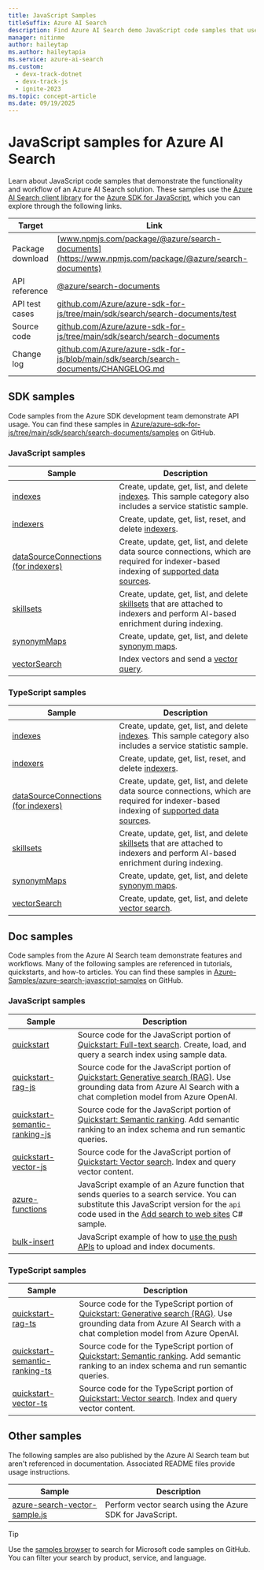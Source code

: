 ```yaml
---
title: JavaScript Samples
titleSuffix: Azure AI Search
description: Find Azure AI Search demo JavaScript code samples that use the Azure .NET SDK for JavaScript.
manager: nitinme
author: haileytap
ms.author: haileytapia
ms.service: azure-ai-search
ms.custom:
  - devx-track-dotnet
  - devx-track-js
  - ignite-2023
ms.topic: concept-article
ms.date: 09/19/2025
---
```


# JavaScript samples for Azure AI Search

Learn about JavaScript code samples that demonstrate the functionality and workflow of an Azure AI Search solution. These samples use the [Azure AI Search client library](/javascript/api/overview/azure/search-documents-readme) for the [Azure SDK for JavaScript](/azure/developer/javascript/), which you can explore through the following links.

| Target | Link |
|--|--|
| Package download | [www.npmjs.com/package/@azure/search-documents](https://www.npmjs.com/package/@azure/search-documents) |
| API reference | [@azure/search-documents](/javascript/api/@azure/search-documents/) |
| API test cases | [github.com/Azure/azure-sdk-for-js/tree/main/sdk/search/search-documents/test](https://github.com/Azure/azure-sdk-for-js/tree/main/sdk/search/search-documents/test) |
| Source code | [github.com/Azure/azure-sdk-for-js/tree/main/sdk/search/search-documents](https://github.com/Azure/azure-sdk-for-js/tree/main/sdk/search/search-documents) |
| Change log | [github.com/Azure/azure-sdk-for-js/blob/main/sdk/search/search-documents/CHANGELOG.md](https://github.com/Azure/azure-sdk-for-js/blob/main/sdk/search/search-documents/CHANGELOG.md) |

## SDK samples

Code samples from the Azure SDK development team demonstrate API usage. You can find these samples in [Azure/azure-sdk-for-js/tree/main/sdk/search/search-documents/samples](https://github.com/Azure/azure-sdk-for-js/tree/main/sdk/search/search-documents/samples) on GitHub.

### JavaScript samples

| Sample | Description |
|--|--|
| [indexes](https://github.com/Azure/azure-sdk-for-js/tree/main/sdk/search/search-documents/samples/v11/javascript) | Create, update, get, list, and delete [indexes](search-what-is-an-index.md). This sample category also includes a service statistic sample. |
| [indexers](https://github.com/Azure/azure-sdk-for-js/tree/main/sdk/search/search-documents/samples/v11/javascript) | Create, update, get, list, reset, and delete [indexers](search-indexer-overview.md).|
| [dataSourceConnections (for indexers)](https://github.com/Azure/azure-sdk-for-js/blob/main/sdk/search/search-documents/samples/v11/javascript/dataSourceConnectionOperations.js) | Create, update, get, list, and delete data source connections, which are required for indexer-based indexing of [supported data sources](search-indexer-overview.md#supported-data-sources). |
| [skillsets](https://github.com/Azure/azure-sdk-for-js/tree/main/sdk/search/search-documents/samples/v11/javascript) | Create, update, get, list, and delete [skillsets](cognitive-search-working-with-skillsets.md) that are attached to indexers and perform AI-based enrichment during indexing. |
| [synonymMaps](https://github.com/Azure/azure-sdk-for-js/tree/main/sdk/search/search-documents/samples/v11/javascript) | Create, update, get, list, and delete [synonym maps](search-synonyms.md). |
| [vectorSearch](https://github.com/Azure/azure-sdk-for-js/blob/main/sdk/search/search-documents/samples/v12-beta/javascript/vectorSearch.js) | Index vectors and send a [vector query](vector-search-how-to-query.md). |

### TypeScript samples

| Sample | Description |
|--|--|
| [indexes](https://github.com/Azure/azure-sdk-for-js/tree/main/sdk/search/search-documents/samples/v11/typescript/src) | Create, update, get, list, and delete [indexes](search-what-is-an-index.md). This sample category also includes a service statistic sample. |
| [indexers](https://github.com/Azure/azure-sdk-for-js/tree/main/sdk/search/search-documents/samples/v11/typescript/src) | Create, update, get, list, reset, and delete [indexers](search-indexer-overview.md).|
| [dataSourceConnections (for indexers)](https://github.com/Azure/azure-sdk-for-js/blob/main/sdk/search/search-documents/samples/v11/typescript/src/dataSourceConnectionOperations.ts) | Create, update, get, list, and delete data source connections, which are required for indexer-based indexing of [supported data sources](search-indexer-overview.md#supported-data-sources). |
| [skillsets](https://github.com/Azure/azure-sdk-for-js/blob/main/sdk/search/search-documents/samples/v11/typescript/src/skillSetOperations.ts) | Create, update, get, list, and delete [skillsets](cognitive-search-working-with-skillsets.md) that are attached to indexers and perform AI-based enrichment during indexing. |
| [synonymMaps](https://github.com/Azure/azure-sdk-for-js/blob/main/sdk/search/search-documents/samples/v11/typescript/src/synonymMapOperations.ts) | Create, update, get, list, and delete [synonym maps](search-synonyms.md). |
| [vectorSearch](https://github.com/Azure/azure-sdk-for-js/blob/main/sdk/search/search-documents/samples/v12/typescript/src/vectorSearch.ts) | Create, update, get, list, and delete [vector search](vector-search-how-to-query.md). |

## Doc samples

Code samples from the Azure AI Search team demonstrate features and workflows. Many of the following samples are referenced in tutorials, quickstarts, and how-to articles. You can find these samples in [Azure-Samples/azure-search-javascript-samples](https://github.com/Azure-Samples/azure-search-javascript-samples) on GitHub.

### JavaScript samples

| Sample | Description |
|--|--|
| [quickstart](https://github.com/Azure-Samples/azure-search-javascript-samples/tree/main/quickstart) | Source code for the JavaScript portion of [Quickstart: Full-text search](search-get-started-text.md). Create, load, and query a search index using sample data. |
| [quickstart-rag-js](https://github.com/Azure-Samples/azure-search-javascript-samples/tree/main/quickstart-rag-js) | Source code for the JavaScript portion of [Quickstart: Generative search (RAG)](search-get-started-rag.md). Use grounding data from Azure AI Search with a chat completion model from Azure OpenAI. |
| [quickstart-semantic-ranking-js](https://github.com/Azure-Samples/azure-search-javascript-samples/tree/main/quickstart-semantic-ranking-js) | Source code for the JavaScript portion of [Quickstart: Semantic ranking](search-get-started-semantic.md). Add semantic ranking to an index schema and run semantic queries. |
| [quickstart-vector-js](https://github.com/Azure-Samples/azure-search-javascript-samples/tree/main/quickstart-vector-js) | Source code for the JavaScript portion of [Quickstart: Vector search](search-get-started-vector.md). Index and query vector content. |
| [azure-functions](https://github.com/Azure-Samples/azure-search-javascript-samples/tree/main/azure-function-search) | JavaScript example of an Azure function that sends queries to a search service. You can substitute this JavaScript version for the `api` code used in the [Add search to web sites](tutorial-csharp-overview.md) C# sample. |
| [bulk-insert](https://github.com/Azure-Samples/azure-search-javascript-samples/tree/main/bulk-insert) | JavaScript example of how to [use the push APIs](search-how-to-load-search-index.md) to upload and index documents. |

### TypeScript samples

| Sample | Description |
|--|--|
| [quickstart-rag-ts](https://github.com/Azure-Samples/azure-search-javascript-samples/tree/main/quickstart-rag-ts) | Source code for the TypeScript portion of [Quickstart: Generative search (RAG)](search-get-started-rag.md). Use grounding data from Azure AI Search with a chat completion model from Azure OpenAI. |
| [quickstart-semantic-ranking-ts](https://github.com/Azure-Samples/azure-search-javascript-samples/tree/main/quickstart-semantic-ranking-ts) | Source code for the TypeScript portion of [Quickstart: Semantic ranking](search-get-started-semantic.md). Add semantic ranking to an index schema and run semantic queries. |
| [quickstart-vector-ts](https://github.com/Azure-Samples/azure-search-javascript-samples/tree/main/quickstart-vector-ts) | Source code for the TypeScript portion of [Quickstart: Vector search](search-get-started-vector.md). Index and query vector content. |

## Other samples

The following samples are also published by the Azure AI Search team but aren't referenced in documentation. Associated README files provide usage instructions.

| Sample | Description |
|--|--|
| [azure-search-vector-sample.js](https://github.com/Azure/azure-search-vector-samples/tree/main/demo-javascript/readme.md) | Perform vector search using the Azure SDK for JavaScript. |

> [!TIP]
> Use the [samples browser](/samples/browse/?languages=javascript&products=azure-cognitive-search) to search for Microsoft code samples on GitHub. You can filter your search by product, service, and language.
